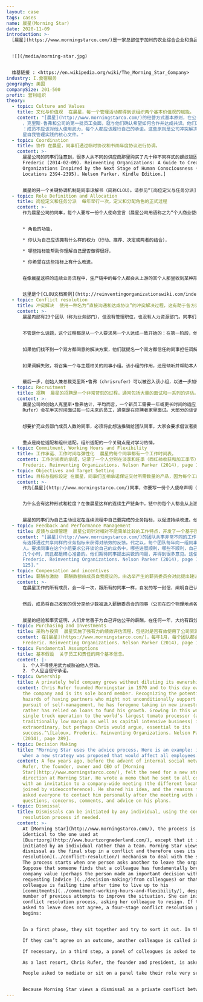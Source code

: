 ```yaml
---
layout: case
tags: cases
name: 晨星(Morning Star)
date: 2020-11-09
introduction: >-
  [晨星](https://www.morningstarco.com/)是一家总部位于加州的农业综合企业和食品加工公司。晨星加工了25%的加州番茄加工产品，并供应着约40%的美国工业番茄酱和番茄丁市场。


  ![](/media/morning-star.jpg)


  维基链接 : <https://en.wikipedia.org/wiki/The_Morning_Star_Company>
industry: I.食宿服务
geography: 美国
companySize: 201-500
profit: 营利组织
theory:
  - topic: Culture and Values
    title: 文化与价值观  在晨星，每一个管理活动都得到该组织两个基本价值观的赋能。
    content: "[晨星](http://www.morningstarco.com/)的经营方式基本原则，在公司创建早期就成型了。当第一家番茄加工厂建成时\
      ，克里斯·鲁弗和公司的第一批员工会面，就与他们确认希望如何合作并达成共识。他们决定了两个原则，应该用两个基本的组织价值观，激励晨星的每一个管理活动\
      ：成员不应该对他人使用武力，每个人都应该履行自己的承诺。这些原则是公司冲突解决机制的核心，这一流程在“同事原则”中有非常详细的描述，这是一份概述晨\
      星自我管理实践的核心文件。"
  - topic: Coordination
    title: 协作 在晨星，同事们通过临时协议和书面年度协议进行协调。
    content: >-
      晨星公司的同事们注意到，很多人从不同的供应商那里购买了几十种不同样式的螺纹锁固胶（一种防止螺母和螺栓意外松动的粘合剂）。他们不仅损失了大量折扣，而且不协调的采购也产生了不必要的官僚作风，因为食品行业的法规要求工人跟踪材料安全数据表中的每一种格式。一位工人建议他每季度到工厂走走一次，协调订单。一个类似的解决方案也出现在购买包装材料的业务中，数量折扣得到了大幅度增加。^\[Laloux,
      Frederic (2014-02-09). Reinventing Organizations: A Guide to Creating
      Organizations Inspired by the Next Stage of Human Consciousness (Kindle
      Locations 2394-2395). Nelson Parker. Kindle Edition.]


      晨星的另一个关键协调机制是同事谅解书（简称CLOU）。请参见“[岗位定义与任务分派](https://cn.reinventingorganizationswiki.com/theory/role-definition-and-allocation/)”和“启发性实践案例”/“晨星”。
  - topic: Role Definition and Allocation
    title: 岗位定义和任务分派  每年举行一次，定义和分配角色的正式过程
    content: >-
      作为晨星公司的同事，每个人要写一份个人使命宣言（晨星公司用语称之为“个人商业使命”），并在一份名为“同事谅解书”（简称CLOU）的文件中详细说明你要履行的所有职责。晨星的角色定义非常明确，所以你可能有20到30个不同的角色（一个可能是卸货站的番茄接受者，另一个可能是季节性整皮分拣员的培训师）。对于每个角色，需要指定：


      * 角色的功能，

      * 你认为自己应该拥有什么样的权力（行动、推荐、决定或两者的结合），

      * 哪些指标能帮助你理解自己是否做得很好，

      * 你希望在这些指标上有什么改进。


      在像晨星这样的连续业务流程中，生产链中的每个人都会从上游的某个人那里收到某种形式的西红柿或西红柿酱，然后以另一种形式将它们送到下游的某个人那里。这或许可以解释为什么晨星的同事们选择在撰写或更新完CLOUs后，不在团队环境中集体讨论CLOUs，而是与上下游同事进行一对一的一系列讨论。


      这里是个[CLOU文档案例](http://reinventingorganizationswiki.com/index.php?action=ajax&title=-&rs=SecureFileStore::getFile&f=/a/a9/MorningStar_Sample2011_CLOU.pdf)。还可以点击[这里](http://www.managementexchange.com/story/colleague-letter-understanding-replacing-jobs-commitments).参考更详细的CLOU资料。^\[Source: http://www.managementexchange.com/story/colleague-letter-understanding-replacing-jobs-commitments]
  - topic: Conflict resolution
    title: 冲突解决  使用一种名为“直接沟通和达成协议”的冲突解决过程，这有助于各方达成协议。可以邀请一位调解人来支持协调，但协调人无权以上级角度强加一个决策。
    content: >-
      晨星内部有23个团队（称为业务部门），但没有管理职位，也没有人力资源部门。同事们完全按照其历史早期确立的自我管理原则来运作。当第一家番茄加工厂建成时，克里斯·鲁弗与公司的第一批员工会面，跟他们确认希望如何合作。他们决定，应该用两个基本的组织价值观来激励晨星的每一个管理实践：成员不应该对他人使用武力，每个人应该履行自己的承诺。这些价值观是公司冲突解决流程的核心，在“同事原则”中有详细描述。这是一份概述晨星自我管理实践的核心文件。冲突解决过程（称为“直接沟通和达成一致”）适用于解决任何类型的分歧。这可能是对技术决策的不同意见、人际冲突或价值观的违背。具体来说，当一个同事认为另一个人没有发挥作用时，这也可以用于解决绩效问题。


      不管是什么话题，这个过程都是从一个人要求另一个人达成一致开始的：在第一阶段，他们坐在一起，试图私下解决问题。发起者必须提出明确的请求（不是判决，不是要求），对方必须对请求作出明确的回应（用“是”、“否”或反建议）。


      如果他们找不到一个双方都同意的解决方案，他们就提名一个双方都信任的同事担任调解人。该同事支持各方达成协议，但不能强行提出解决方案。


      如果调解失败，将召集一个与主题相关的同事小组。该小组的作用，还是倾听并帮助本人形成协议。小组不能给当事人强加决定，但通常具有足够的道德分量，可以让事情得出结论。


      最后一步，创始人兼总裁克里斯•鲁弗（chrisrufer）可以被召入该小组，以进一步加强该小组的道德分量。由于分歧是私下的，因此各方应在谈判过程中和谈判结束后遵守保密规定。当然，这一保密规定也适用于冲突的两个核心人物。他们必须自行解决彼此之间的分歧，不鼓励通过争取支持和建立敌对派系等方式来蔓延冲突。
  - topic: Recruitment
    title: 招聘  晨星的招聘是一个非常苛刻的过程，通常包括大量的面试和一系列的评估。
    content: >-
      晨星公司的创始人克里斯•鲁弗估计，平均而言，一个新员工需要一年或更长时间的适应，才能在自我管理环境中充分发挥作用。公司规模较小时，克里斯·鲁弗（Chris
      Rufer）会花半天时间面试每一位未来的员工，通常是在应聘者家里面试。大部分的谈话集中在评估晨星的理念与申请人的期望之间的契合度。如今，每位潜在员工都会接受两小时的自我管理概念介绍，并接受10到12位晨星同事的面试。即使这样，错误还是会发生。联合创始人保罗格林（paulgreen）估计，多达50%的经验丰富的员工在两年内离职，因为他们很难适应自我管理体系。


      想要扩充业务部门成员人数的同事，必须将此想法推销给团队同事，大家会要求倡议者提供具体招聘岗位的工作描述和商业案例。如果大家一致同意则继续推进，将招聘的实施交给团队内部专家。


      重点是岗位适配和组织适配。组织适配的一个关键点是对学习热情。
  - topic: Commitment, Working Hours and Flexibility
    title: 工作承诺、工作时间与弹性化  晨星的每个同事都有一个工作时间表。
    content: 工作时间表的承诺，记录了一个人分别在淡季和旺季（西红柿收获和加工季节）可以承诺的工作小时数，这个信息提供了明确的基础，让同事们可以在实现组织目标的同时，能共同讨论和管理大家的时间。工作进度承诺内容参见[晨星](https://www.morningstarco.com/)的同事谅解书或CLOU，其中还包括一份个人使命声明和一个人目前所承担岗位角色的详细信息，以及他们希望做出的改进。这是一种更为正式的分享并获取同事承诺的方式，满足了晨星不断改进以提高效率的需要，因为这个行业本质上是一种低利润的商品业务。^\[Laloux,
      Frederic. Reinventing Organizations. Nelson Parker (2014), page 182-183].
  - topic: Objectives and Target Setting
    title: 目标与指标设定 在晨星，同事们互相承诺保证交付所需数量的产品，因为每个工序的产品，都依赖于前一工序交付的产品来生产并交付。
    content: >-
      作为[晨星](http://www.morningstarco.com/)同事，你要写一份个人使命声明（用晨星的语言叫做“个人商业使命”），并在一份名为“同事谅解书”（或简称CLOU）的文件中阐明自己所承担的所有岗位角色。晨星的角色定义非常明确，所以成员可能有20到30个不同的角色（一个可能是卸货站的番茄收货员，另一个可能是季节性整皮分拣员的培训师）。对于每一个角色，都要详细说明其功能和作用，自己认为应该拥有什么样的权力（行动、建议、决定或两者的组合），哪些指标可以帮助了解自己是否做得很好，以及自己希望在这些指标上做些什么改进。


      为什么会有这种形式和粒度？在像晨星这样的连续生产链条中，链中的每个人都会从上游的某个人那里收到某种形式的西红柿或西红柿酱，然后以另一种形式将它们送到下游的某个人那里。因此，晨星公司的同事们选择在撰写或更新完CLOUs后，不在整个团队环境中多对多的讨论其内容（大多数自我管理组织都是这样做的），而代之以与少数最常接触的相关的上下游同事通过一对一的讨论来确认内容。人们非常认真地讨论和协商对方CLOU文档中的内容—他们希望确保上游的人承诺向他们提供正确的纳入，以便自己可以保证转过来向下游的人交付他们承诺的内容。


      晨星的同事们为自己主动设定在连续流程中自己要完成的业务指标，以促进持续改进。他们会自行测量指标，将其与自己设定的目标进行比较，分析根本原因，并尝试新的想法。这些目标大多是围绕着局部领域设定的，比如为一台机器或一个操作步骤，因为在只有在这些层面才可以确定的预测结果。
  - topic: Feedback and Performance Management
    title: 反馈与业绩管理  晨星公司针对相对不能简单比较的工作特点，开发了一个基于团队的反馈流程。
    content: "[晨星](http://www.morningstarco.com/)的团队从事非常不同的工作（例如，西红柿分类、蒸汽生成和包装），所以没\
      有选择通过共享同样的业务指标来获得对绩效的反馈。代之以，每个团队每年向一组同事做一次自我评估报告。这个小组包括克里斯·鲁弗，总裁和其他任何想加入的\
      人。要求同事在这个小组要求公开谈论自己的业务中，哪些进展顺利，哪些不顺利，自己如何很好的利用了公司的资源，以及明年的计划是什么。每一场演讲都会持续\
      几个小时，而且都是精心准备的。他们期待同事提出尖锐的问题，并得到很多意见。这使他们能够回顾他们所做的事情并完善新的计划。^\\[Laloux,
      Frederic. Reinventing Organizations. Nelson Parker (2014), page 124,
      125]."
  - topic: Compensation and incentives
    title: 薪酬与激励  薪酬数额由成员自我提议的，由选举产生的薪资委员会对此提出建议并进行校准，如果需要，还可以使用冲突解决流程来协调有反对意见的数额。
    content: >-
      在晨星工作的所有成员，会一年一次，跟所有的同事一样，自发的写一封信，阐明自己认为应该给自己的公平加薪数额以及原因。在波澜不惊的一年里，你可能会只作些生活成本调整。但如果觉得自己承担了更具挑战性的角色或做出了特殊贡献，就可以选择更高的加薪比例。成员将从自己的CLOU同事（成员在一年前与之签订一对一合同的人）那里收到基于同事的反馈意见，与被反馈者所负责工作的绩效指标相关的所有数据备份，也会作为附件放在反馈中。


      然后，成员将自己收到的信分享给少数被选入薪酬委员会的同事（公司在四个物理地点各有一个这样的委员会）。委员会的工作是审查收到的所有信件，进行校准并提供反馈。这个小组反馈可能会告诉某人，你对自己的成就过于谦虚，你应该考虑加薪。或者也可能会告诉某人，与你的同事相比，你给自己的加薪似乎偏高。该委员会只有咨询权，不能强行作出决定，但据了解，定薪流程是晨星“达成一致”流程的一部分。如果你选择无视委员会建议你降低加薪的建议，委员会可以选择启动一个与成员达成一致意见的流程（[冲突解决流程](https://cn.reinventingorganizationswiki.com/theory/conflict-resolution/)），创造一个空间和时间，来更深入地探讨该成员和委员会的评估分歧，帮助成员和委员会之间达成协议。


      晨星的经验和事实证明，人们非常善于为自己评估公平的薪酬。在任何一年，大约有四分之一的人会选择高于生活费调整的加薪。但全公司只有少数人收到认为他们的加薪目标可能过高的反馈。^[Gary Hamel, “First, Let’s Fire All the Managers,” Harvard Business Review, December 2011, [http://hbr.org/2011/12/first-lets-fire-all-the-managers](https://hbr.org/2011/12/first-lets-fire-all-the-managers). and interviews Frederic Laloux at Morning Star Self-Management Institute.]
  - topic: Purchasing and Investments
    title: 采购与投资  晨星实施了强有力的绩效评估流程，包括对是否有效使用了公司资源的评估，以及向一组同事呈现年度投资计划报告。
    content: 在[晨星](https://www.morningstarco.com/)，每年1月，每个团队都会向一组同事提交一份自我评估报告，该小组包括创始人兼总裁克里斯•鲁弗（chrisrufer）和其他愿意加入的人。团队坦率地谈论在过去一年业务中哪些进展顺利，哪些进展不顺利，是如何有效利用公司资源的，以及明年计划做什么。这不是一个肤浅的努力；每一个演示都会持续几个小时，团队会收到来自同事的挑战性的、有时是盘问性的提问。在这一个月期间，所有的团队都会做演讲；表现不好的团队会从同事那里得到很多意见，并且觉察到有功课要做了。^\[Laloux,
      Frederic. Reinventing Organizations. Nelson Parker (2014), page 125]
  - topic: Fundamental Assumptions
    title: 基本假设  关于员工和责任的两个基本信念。
    content: |-
      1. 个人不得使用武力或胁迫他人劳动。
      2. 个人应当信守承诺。
  - topic: Ownership
    title: A privately held company grows without diluting its ownership.
    content: Chris Rufer founded Morningstar in 1970 and to this day owns 100% of
      the company and is its sole board member. Recognizing the potential
      hazards of having partners who might not unconditionally support his
      pursuit of self-management, he has foregone taking in new investors but
      rather has relied on loans to fund his growth. Growing in this way from a
      single truck operation to the world’s largest tomato processor (a
      traditionally low margin as well as capital intensive business) is
      extraordinary, but perhaps Chris would argue, essential to its
      success.^\[Laloux, Frederic. Reinventing Organizations. Nelson Parker
      (2014), page 289].
  - topic: Decision Making
    title: "Morning Star uses the advice process. Here is an example: it was used
      when a new strategy was proposed that would affect all employees. "
    content: A few years ago, before the advent of internal social networks, Chris
      Rufer, the founder, owner and CEO of [Morning
      Star](http://www.morningstarco.com/), felt the need for a new strategic
      direction at Morning Star. He wrote a memo that he sent to all colleagues,
      with an invitation to a company-wide meeting (the different locations
      joined by videoconference). He shared his idea, and the reasons for it. He
      asked everyone to contact him personally after the meeting with any
      questions, concerns, comments, and advice on his plans.
  - topic: Dismissal
    title: Dismissals can be initiated by any individual, using the conflict
      resolution process if needed.
    content: >-
      At [Morning Star](http://www.morningstarco.com/), the process is almost
      identical to the one used at
      [Buurtzorg](http://www.buurtzorgnederland.com/), except that it is
      initiated by an individual rather than a team. Morning Star views a
      dismissal as the final step in a conflict and therefore uses its [conflict
      resolution](../conflict-resolution/) mechanism to deal with the situation.
      The process starts when one person asks another to leave the organization.
      Suppose that someone finds that a colleague has fundamentally breached a
      company value (perhaps the person made an important decision without
      requesting [advice ](../decision-making/)from colleagues) or that a
      colleague is failing time after time to live up to his
      [commitments](../commitment-working-hours-and-flexibility/), despite a
      number of previous attempts to improve the situation. She can initiate a
      conflict resolution process, asking her colleague to resign. If the person
      asked to leave does not agree, a four-stage conflict resolution process
      begins:


      In a first phase, they sit together and try to sort it out. In the discussion, the person asked to leave can suggest ways to restore trust. Or perhaps he will come to see that he has irrevocably lost the trust of his colleagues and that he is better off looking for work elsewhere.

      If they can’t agree on an outcome, another colleague is called in as a mediator.

      If necessary, in a third step, a panel of colleagues is asked to mediate.

      As a last resort, Chris Rufer, the founder and president, is asked to join the panel.

      People asked to mediate or sit on a panel take their role very seriously. Morning Star’s principle of not using force against anyone is at stake. They are not a jury, passing a verdict on a colleague. Their role is to explore every possible way to restore trust in the relationship. The process can take a long time if needed. Only when the person who has been asked to leave sees that colleagues genuinely tried to find a solution and that none could be found, will he come to accept that resignation is the reasonable outcome. Therein lies the power and legitimacy of the process.


      Because Morning Star views a dismissal as a private conflict between two persons, everyone is under the understanding of full confidentiality (as is always the case with the conflict resolution mechanism). As a result, no data exist of how often this happens. . Some more senior employees report that they have been part of a handful of panels over the years. They are advocates for the method. The panel discussions are never easy they report, but they do help people reach fair and reasonable outcomes^[Source: Laloux, Frederic. Reinventing Organizations. Nelson Parker (2014), pages 128-129].
---
```

